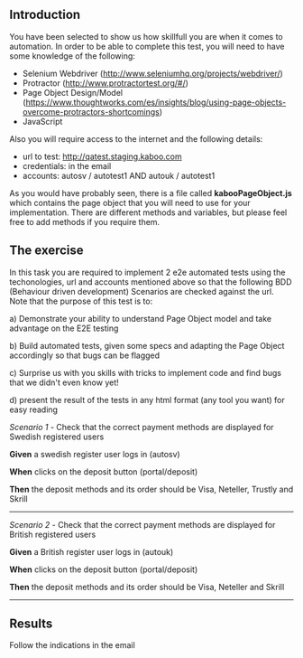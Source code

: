 ## Introduction
You have been selected to show us how skillfull you are when it comes to automation.
In order to be able to complete this test, you will need to have some knowledge of the following:

- Selenium Webdriver (http://www.seleniumhq.org/projects/webdriver/)
- Protractor (http://www.protractortest.org/#/)
- Page Object Design/Model (https://www.thoughtworks.com/es/insights/blog/using-page-objects-overcome-protractors-shortcomings)
- JavaScript

Also you will require access to the internet and the following details:
- url to test: http://qatest.staging.kaboo.com
- credentials: in the email
- accounts: autosv / autotest1  AND  autouk / autotest1 

As you would have probably seen, there is a file called **kabooPageObject.js** which contains the page object that you will need to use for your implementation. There are different methods and variables, but please feel free to add methods if you require them.

## The exercise
In this task you are required to implement 2 e2e automated tests using the techonologies, url and accounts mentioned above so that the following BDD
(Behaviour driven development) Scenarios are checked against the url. Note that the purpose of this test is to:

a) Demonstrate your ability to understand Page Object model and take advantage on the E2E testing

b) Build automated tests, given some specs and adapting the Page Object accordingly so that bugs can be flagged

c) Surprise us with you skills with tricks to implement code and find bugs that we didn't even know yet!

d) present the result of the tests in any html format (any tool you want) for easy reading

*Scenario 1* - Check that the correct payment methods are displayed for Swedish registered users

**Given** a swedish register user logs in (autosv)

**When** clicks on the deposit button (portal/deposit)

**Then** the deposit methods and its order should be Visa, Neteller, Trustly and Skrill

****

*Scenario 2* - Check that the correct payment methods are displayed for British registered users

**Given** a British register user logs in (autouk)

**When** clicks on the deposit button (portal/deposit)

**Then** the deposit methods and its order should be Visa, Neteller and Skrill

*****

## Results

Follow the indications in the email
